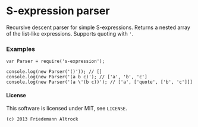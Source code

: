 S-expression parser
===================

Recursive descent parser for simple S-expressions. Returns a nested
array of the list-like expressions. Supports quoting with `'`.

### Examples

    var Parser = require('s-expression');

    console.log(new Parser('()')); // []
    console.log(new Parser('(a b c)'); // ['a', 'b', 'c']
    console.log(new Parser('(a \'(b c))'); // ['a', ['quote', ['b', 'c']]]


#### License

This software is licensed under MIT, see `LICENSE`.

    (c) 2013 Friedemann Altrock 


    
